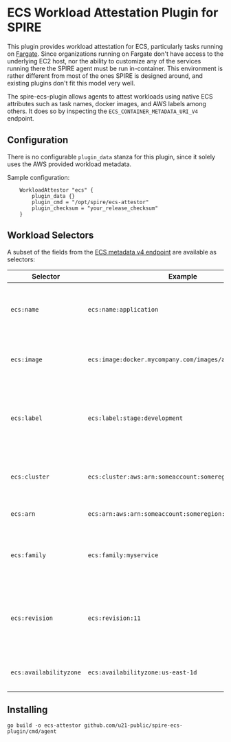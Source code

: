 # ECS Workload Attestation Plugin for SPIRE

This plugin provides workload attestation for ECS, particularly tasks running on [Fargate](https://aws.amazon.com/fargate/). Since organizations running on Fargate don't have access to the underlying EC2 host,
nor the ability to customize any of the services running there the SPIRE agent must be run in-container. 
This environment is rather different from most of the ones SPIRE is designed around, and existing plugins don't fit this model very well.

The spire-ecs-plugin allows agents to attest workloads using native ECS attributes such as task names, docker images, and AWS labels among others. 
It does so by inspecting the `ECS_CONTAINER_METADATA_URI_V4` endpoint. 

## Configuration
There is no configurable `plugin_data` stanza for this plugin, since it solely uses the AWS provided workload metadata.

Sample configuration:
```
    WorkloadAttestor "ecs" {
        plugin_data {}
        plugin_cmd = "/opt/spire/ecs-attestor"
        plugin_checksum = "your_release_checksum"
    }
```

## Workload Selectors
A subset of the fields from the [ECS metadata v4 endpoint](https://docs.aws.amazon.com/AmazonECS/latest/userguide/task-metadata-endpoint-v4-fargate.html) are available as selectors:

|Selector  |Example                 |Description                                      |
|----------|------------------------|-------------------------------------------------|
|`ecs:name`|`ecs:name:application`  |The container name within the ECS task definition.|
|`ecs:image`|`ecs:image:docker.mycompany.com/images/app:latest`|The full image path + tag of the current image.|
|`ecs:label`|`ecs:label:stage:development`|All AWS resource labels applied to this ECS service, as key:value pairs.|
|`ecs:cluster`|`ecs:cluster:aws:arn:someaccount:someregion:somecluster`|The ARN of the cluster in which this task is running.|
|`ecs:arn`|`ecs:arn:aws:arn:someaccount:someregion:sometask`|The ARN of this ECS task.|
|`ecs:family`|`ecs:family:myservice`|The name of the ECS service associated with this task.|
|`ecs:revision`|`ecs:revision:11`|The revision number of the ECS task definition for this container.|
|`ecs:availabilityzone`|`ecs:availabilityzone:us-east-1d`|The AZ where this task is running.|

## Installing
```
go build -o ecs-attestor github.com/u21-public/spire-ecs-plugin/cmd/agent
```

